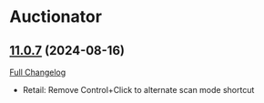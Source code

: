# Auctionator

## [11.0.7](https://github.com/Auctionator/Auctionator/tree/11.0.7) (2024-08-16)
[Full Changelog](https://github.com/Auctionator/Auctionator/compare/11.0.6...11.0.7) 

- Retail: Remove Control+Click to alternate scan mode shortcut  
